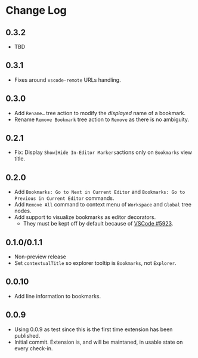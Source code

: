 # Change Log
## 0.3.2
- TBD
## 0.3.1
- Fixes around `vscode-remote` URLs handling.
## 0.3.0
- Add `Rename…` tree action to modify the _displayed_ name of a bookmark.
- Rename `Remove Bookmark` tree action to `Remove` as there is no ambiguity.
## 0.2.1
- Fix: Display `Show|Hide In-Editor Markers`actions only on `Bookmarks` view title. 
## 0.2.0
- Add `Bookmarks: Go to Next in Current Editor` and `Bookmarks: Go to Previous in Current Editor` commands.
- Add `Remove All` command to context menu of `Workspace` and `Global` tree nodes.
- Add support to visualize bookmarks as editor decorators.
  - They must be kept off by default because of [VSCode #5923](https://github.com/Microsoft/vscode/issues/5923).
## 0.1.0/0.1.1
- Non-preview release
- Set `contextualTitle` so explorer tooltip is `Bookmarks`, not `Explorer`. 
## 0.0.10
- Add line information to bookmarks.
## 0.0.9
- Using 0.0.9 as test since this is the first time extension has been published.
- Initial commit. Extension is, and will be maintaned, in usable state on every check-in.
  
